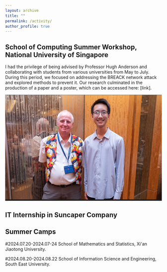 ```yaml
---
layout: archive
title: ""
permalink: /activity/
author_profile: true
---
```



## School of Computing Summer Workshop, National University of Singapore

I had the privilege of being advised by Professor Hugh Anderson and collaborating with students from various universities from May to July. During this period, we focused on addressing the BREACK network attack and explored methods to prevent it. Our research culminated in the production of a paper and a poster, which can be accessed here: [link].

![Photo with Prof. Anderson](photo_with_hugh.png)


## IT Internship in Suncaper Company

## Summer Camps

#2024.07.20-2024.07-24  School of Mathematics and Statistics, Xi'an Jiaotong University.

#2024.08.20-2024.08.22 School of Information Science and Engineering, South East University.


